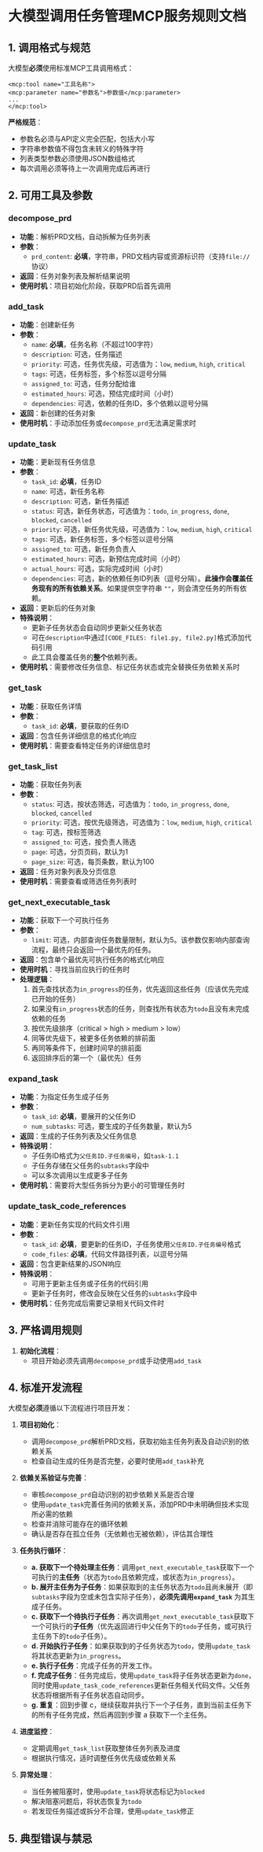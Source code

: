 # 大模型调用任务管理MCP服务规则文档

## 1. 调用格式与规范

大模型**必须**使用标准MCP工具调用格式：

```
<mcp:tool name="工具名称">
<mcp:parameter name="参数名">参数值</mcp:parameter>
...
</mcp:tool>
```

**严格规范**：
- 参数名必须与API定义完全匹配，包括大小写
- 字符串参数值不得包含未转义的特殊字符
- 列表类型参数必须使用JSON数组格式
- 每次调用必须等待上一次调用完成后再进行

## 2. 可用工具及参数

### decompose_prd
- **功能**：解析PRD文档，自动拆解为任务列表
- **参数**：
  - `prd_content`: **必填**，字符串，PRD文档内容或资源标识符（支持`file://`协议）
- **返回**：任务对象列表及解析结果说明
- **使用时机**：项目初始化阶段，获取PRD后首先调用

### add_task
- **功能**：创建新任务
- **参数**：
  - `name`: **必填**，任务名称（不超过100字符）
  - `description`: 可选，任务描述
  - `priority`: 可选，任务优先级，可选值为：`low`, `medium`, `high`, `critical`
  - `tags`: 可选，任务标签，多个标签以逗号分隔
  - `assigned_to`: 可选，任务分配给谁
  - `estimated_hours`: 可选，预估完成时间（小时）
  - `dependencies`: 可选，依赖的任务ID，多个依赖以逗号分隔
- **返回**：新创建的任务对象
- **使用时机**：手动添加任务或`decompose_prd`无法满足需求时

### update_task
- **功能**：更新现有任务信息
- **参数**：
  - `task_id`: **必填**，任务ID
  - `name`: 可选，新任务名称
  - `description`: 可选，新任务描述
  - `status`: 可选，新任务状态，可选值为：`todo`, `in_progress`, `done`, `blocked`, `cancelled`
  - `priority`: 可选，新任务优先级，可选值为：`low`, `medium`, `high`, `critical`
  - `tags`: 可选，新任务标签，多个标签以逗号分隔
  - `assigned_to`: 可选，新任务负责人
  - `estimated_hours`: 可选，新预估完成时间（小时）
  - `actual_hours`: 可选，实际完成时间（小时）
  - `dependencies`: 可选，新的依赖任务ID列表（逗号分隔）。**此操作会覆盖任务现有的所有依赖关系**。如果提供空字符串 `""`，则会清空任务的所有依赖。
- **返回**：更新后的任务对象
- **特殊说明**：
  - 更新子任务状态会自动同步更新父任务状态
  - 可在`description`中通过`[CODE_FILES: file1.py, file2.py]`格式添加代码引用
  - 此工具会覆盖任务的**整个**依赖列表。
- **使用时机**：需要修改任务信息、标记任务状态或完全替换任务依赖关系时

### get_task
- **功能**：获取任务详情
- **参数**：
  - `task_id`: **必填**，要获取的任务ID
- **返回**：包含任务详细信息的格式化响应
- **使用时机**：需要查看特定任务的详细信息时

### get_task_list
- **功能**：获取任务列表
- **参数**：
  - `status`: 可选，按状态筛选，可选值为：`todo`, `in_progress`, `done`, `blocked`, `cancelled`
  - `priority`: 可选，按优先级筛选，可选值为：`low`, `medium`, `high`, `critical`
  - `tag`: 可选，按标签筛选
  - `assigned_to`: 可选，按负责人筛选
  - `page`: 可选，分页页码，默认为1
  - `page_size`: 可选，每页条数，默认为100
- **返回**：任务对象列表及分页信息
- **使用时机**：需要查看或筛选任务列表时

### get_next_executable_task
- **功能**：获取下一个可执行任务
- **参数**：
  - `limit`: 可选，内部查询任务数量限制，默认为5。该参数仅影响内部查询流程，最终只会返回一个最优先的任务。
- **返回**：包含单个最优先可执行任务的格式化响应
- **使用时机**：寻找当前应执行的任务时
- **处理逻辑**：
  1. 首先查找状态为`in_progress`的任务，优先返回这些任务（应该优先完成已开始的任务）
  2. 如果没有`in_progress`状态的任务，则查找所有状态为`todo`且没有未完成依赖的任务
  3. 按优先级排序（critical > high > medium > low）
  4. 同等优先级下，被更多任务依赖的排前面
  5. 再同等条件下，创建时间早的排前面
  6. 返回排序后的第一个（最优先）任务

### expand_task
- **功能**：为指定任务生成子任务
- **参数**：
  - `task_id`: **必填**，要展开的父任务ID
  - `num_subtasks`: 可选，要生成的子任务数量，默认为5
- **返回**：生成的子任务列表及父任务信息
- **特殊说明**：
  - 子任务ID格式为`父任务ID.子任务编号`，如`task-1.1`
  - 子任务存储在父任务的`subtasks`字段中
  - 可以多次调用以生成更多子任务
- **使用时机**：需要将大型任务拆分为更小的可管理任务时

### update_task_code_references
- **功能**：更新任务实现的代码文件引用
- **参数**：
  - `task_id`: **必填**，要更新的任务ID，子任务使用`父任务ID.子任务编号`格式
  - `code_files`: **必填**，代码文件路径列表，以逗号分隔
- **返回**：包含更新结果的JSON响应
- **特殊说明**：
  - 可用于更新主任务或子任务的代码引用
  - 更新子任务时，修改会反映在父任务的`subtasks`字段中
- **使用时机**：任务完成后需要记录相关代码文件时

## 3. 严格调用规则

1. **初始化流程**：
   - 项目开始必须先调用`decompose_prd`或手动使用`add_task`

## 4. 标准开发流程

大模型**必须**遵循以下流程进行项目开发：

1. **项目初始化**：
   - 调用`decompose_prd`解析PRD文档，获取初始主任务列表及自动识别的依赖关系
   - 检查自动生成的任务是否完整，必要时使用`add_task`补充

2. **依赖关系验证与完善**：
   - 审核`decompose_prd`自动识别的初步依赖关系是否合理
   - 使用`update_task`完善任务间的依赖关系，添加PRD中未明确但技术实现所必需的依赖
   - 检查并消除可能存在的循环依赖
   - 确认是否存在孤立任务（无依赖也无被依赖），评估其合理性

3. **任务执行循环**：
   - **a. 获取下一个待处理主任务**：调用`get_next_executable_task`获取下一个可执行的**主任务**（状态为`todo`且依赖完成，或状态为`in_progress`）。
   - **b. 展开主任务为子任务**：如果获取到的主任务状态为`todo`且尚未展开（即`subtasks`字段为空或未包含实际子任务），**必须先调用`expand_task`** 为其生成子任务。
   - **c. 获取下一个待执行子任务**：再次调用`get_next_executable_task`获取下一个可执行的**子任务**（优先返回进行中父任务下的`todo`子任务，或可执行主任务下的`todo`子任务）。
   - **d. 开始执行子任务**：如果获取到的子任务状态为`todo`，使用`update_task`将其状态更新为`in_progress`。
   - **e. 执行子任务**：完成子任务的开发工作。
   - **f. 完成子任务**：任务完成后，使用`update_task`将子任务状态更新为`done`，同时使用`update_task_code_references`更新任务相关代码文件。父任务状态将根据所有子任务状态自动同步。
   - **g. 重复**：回到步骤 c，继续获取并执行下一个子任务，直到当前主任务下的所有子任务完成，然后再回到步骤 a 获取下一个主任务。

4. **进度监控**：
   - 定期调用`get_task_list`获取整体任务列表及进度
   - 根据执行情况，适时调整任务优先级或依赖关系

5. **异常处理**：
   - 当任务被阻塞时，使用`update_task`将状态标记为`blocked`
   - 解决阻塞问题后，将状态恢复为`todo`
   - 若发现任务描述或拆分不合理，使用`update_task`修正

## 5. 典型错误与禁忌